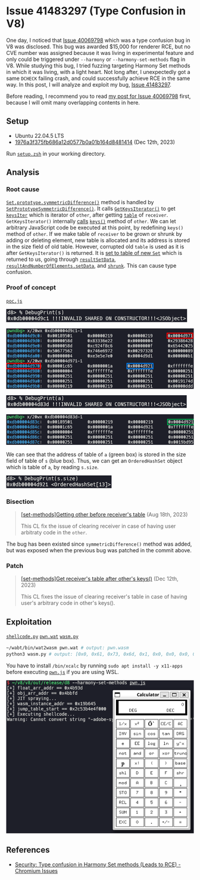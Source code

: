 # Issue 41483297 (Type Confusion in V8)

One day, I noticed that [Issue 40069798](https://issues.chromium.org/issues/40069798) which was a type confusion bug in V8 was disclosed. This bug was awarded $15,000 for renderer RCE, but no CVE number was assigned because it was living in experimental feature and only could be triggered under `--harmony` or `--harmony-set-methods` flag in V8. While studying this bug, I tried fuzzing targeting Harmony Set methods in which it was living, with a light heart. Not long after, I unexpectedly got a same `DCHECK` failing crash, and could successfully achieve RCE in the same way. In this post, I will analyze and exploit my bug, [Issue 41483297](https://issues.chromium.org/issues/41483297).

Before reading, I recommend you to read [my post for Issue 40069798](https://aaronsjcho.github.io/Issue-40069798/) first, because I will omit many overlapping contents in here.

## Setup

- Ubuntu 22.04.5 LTS
- [1976a3f375fb686a12d0577b0a01b164d8481414](https://chromium.googlesource.com/v8/v8/+/1976a3f375fb686a12d0577b0a01b164d8481414) (Dec 12th, 2023)

Run [`setup.zsh`](./setup.zsh) in your working directory.
## Analysis

### Root cause

[`Set.prototype.symmetricDifference()`](https://developer.mozilla.org/docs/Web/JavaScript/Reference/Global_Objects/Set/symmetricDifference) method is handled by [`SetPrototypeSymmetricDifference()`](https://source.chromium.org/chromium/v8/v8/+/1976a3f375fb686a12d0577b0a01b164d8481414:src/builtins/set-symmetric-difference.tq;l=8). It calls [`GetKeysIterator()`](https://source.chromium.org/chromium/v8/v8/+/1976a3f375fb686a12d0577b0a01b164d8481414:src/builtins/collections.tq;l=311) to get [`keysIter`](https://source.chromium.org/chromium/v8/v8/+/1976a3f375fb686a12d0577b0a01b164d8481414:src/builtins/set-symmetric-difference.tq;l=25) which is iterator of `other`, after getting [`table`](https://source.chromium.org/chromium/v8/v8/+/1976a3f375fb686a12d0577b0a01b164d8481414:src/builtins/set-symmetric-difference.tq;l=22) of `receiver`. `GetKeysIterator()` internally [calls](https://source.chromium.org/chromium/v8/v8/+/1976a3f375fb686a12d0577b0a01b164d8481414:src/builtins/collections.tq;l=315) [`keys()`](https://developer.mozilla.org/docs/Web/JavaScript/Reference/Global_Objects/Set/keys) method of `other`. We can let arbitrary JavaScript code be executed at this point, by redefining `keys()` method of `other`. If we make table of `receiver` to be grown or shrunk by adding or deleting element, new table is allocated and its address is stored in the size field of old table. However, corrupted old `table` is used as it is after `GetKeysIterator()` is returned. It is [set to table of  new `Set`](https://source.chromium.org/chromium/v8/v8/+/1976a3f375fb686a12d0577b0a01b164d8481414:src/builtins/set-symmetric-difference.tq;l=122) which is returned to us, going through [`resultSetData`](https://source.chromium.org/chromium/v8/v8/+/1976a3f375fb686a12d0577b0a01b164d8481414:src/builtins/set-symmetric-difference.tq;l=29), [`resultAndNumberOfElements.setData`](https://source.chromium.org/chromium/v8/v8/+/1976a3f375fb686a12d0577b0a01b164d8481414:src/builtins/set-symmetric-difference.tq;l=32), and [`shrunk`](https://source.chromium.org/chromium/v8/v8/+/1976a3f375fb686a12d0577b0a01b164d8481414:src/builtins/set-symmetric-difference.tq;l=115). This can cause type confusion.

### Proof of concept

[`poc.js`](./poc.js)

![](img/1.png)

![](img/2.png)

![](img/3.png)

![](img/4.png)

We can see that the address of table of `a` (green box) is stored in the size field of table of `s` (blue box). Thus, we can get an `OrderedHashSet` object which is table of `a`, by reading `s.size`.

![](img/5.png)

### Bisection

> [[set-methods]Getting other before receiver's table](https://chromium.googlesource.com/v8/v8/+/9e0005d745067c5dab681d9c95483bc71c317e2d) (Aug 18th, 2023)
>
> This CL fix the issue of clearing receiver in case of having user arbitraty code in the `other`.

The bug has been existed since `symmetricDifference()` method was added, but was exposed when the previous bug was patched in the commit above.

### Patch

> [[set-methods]Get receiver's table after other's keys()](https://chromium.googlesource.com/v8/v8/+/4d0ea4aac11c66481e0bf6c2b1e9308a1b442aff) (Dec 12th, 2023)
>
> This CL fixes the issue of clearing receiver's table in case of having user's arbitrary code in other's keys().

## Exploitation

[`shellcode.py`](./shellcode.py) [`pwn.wat`](./pwn.wat) [`wasm.py`](./wasm.py)

```zsh
~/wabt/bin/wat2wasm pwn.wat # output: pwn.wasm
python3 wasm.py # output: [0x0, 0x61, 0x73, 0x6d, 0x1, 0x0, 0x0, 0x0, 0x1, 0x4, 0x1, 0x60, 0x0, 0x0, 0x3, 0x2, 0x1, 0x0, 0x7, 0x8, 0x1, 0x4, 0x6d, 0x61, 0x69, 0x6e, 0x0, 0x0, 0xa, 0xb1, 0x1, 0x1, 0xae, 0x1, 0x0, 0x42, 0xc8, 0xe2, 0x80, 0x86, 0x89, 0x92, 0xe4, 0xf5, 0x2, 0x42, 0xe6, 0xf0, 0xb2, 0x9b, 0x86, 0x8a, 0xe4, 0xf5, 0x2, 0x42, 0xb8, 0xdf, 0xe0, 0x9b, 0x96, 0x8c, 0xe4, 0xf5, 0x2, 0x42, 0xc8, 0x82, 0x83, 0x87, 0x82, 0x92, 0xe4, 0xf5, 0x2, 0x42, 0xc8, 0x8a, 0xbc, 0x91, 0x96, 0xcd, 0xdb, 0xf5, 0x2, 0x42, 0xd0, 0x90, 0xa5, 0xbc, 0x8e, 0x92, 0xe4, 0xf5, 0x2, 0x42, 0xc8, 0xe2, 0xd8, 0x87, 0x89, 0x92, 0xe4, 0xf5, 0x2, 0x42, 0x90, 0x91, 0xc5, 0x81, 0x8c, 0x92, 0xe4, 0xf5, 0x2, 0x42, 0xe6, 0xf0, 0xea, 0x81, 0x83, 0x8a, 0xe4, 0xf5, 0x2, 0x42, 0xb8, 0x99, 0x85, 0xca, 0xd5, 0x87, 0xe4, 0xf5, 0x6, 0x42, 0x90, 0x91, 0x85, 0x86, 0x8e, 0x84, 0xe4, 0xf5, 0x6, 0x42, 0xc8, 0x8a, 0x90, 0xca, 0xb4, 0x8a, 0xd4, 0xf5, 0x6, 0x42, 0xd0, 0x90, 0xa5, 0x84, 0x8e, 0x92, 0xe4, 0xf5, 0x6, 0x42, 0xc8, 0xe2, 0xec, 0x9e, 0x85, 0x8a, 0xe4, 0xf5, 0x6, 0x42, 0xc8, 0x92, 0x8a, 0x87, 0x89, 0x92, 0xe4, 0xf5, 0x6, 0x42, 0xc8, 0xe2, 0x80, 0x86, 0xbb, 0x87, 0xe4, 0xf5, 0x6, 0x42, 0x8f, 0x8a, 0xc0, 0x84, 0x89, 0x92, 0xa4, 0xc8, 0x90, 0x7f, 0xf, 0xb]
```

You have to install `/bin/xcalc` by running `sudo apt install -y x11-apps` before executing [`pwn.js`](./pwn.js) if you are using WSL.

![](img/6.png)

## References

- [Security: Type confusion in Harmony Set methods (Leads to RCE) - Chromium Issues](https://issues.chromium.org/issues/41483297)
